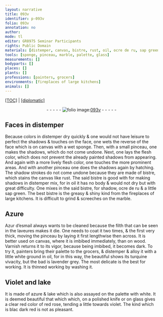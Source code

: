 ```yaml
---
layout: narrative
title: 093v
identifier: p-093v
folio: 093v
annotation: no
author:
mode: tl
editor: GR8975 Seminar Participants
rights: Public Domain
materials: [distemper, canvas, bistre, rust, oil, ocre de ru, sap green, marble, Azure, Azur d’esmail, wood, Varnish, lake, azure, polished knife, glass]
tools: [sponge, pinceau, marble, palette, glass]
measurements: []
bodyparts: []
places: []
plants: []
professions: [painters, grocers]
environments: [fireplaces of large kitchens]
animals: []
---
```


<p><a href="{{ site.baseurl }}/translation/">[TOC]</a> | <a href="{{ site.baseurl }}/texts/p-093v_tc/" target="_blank">[diplomatic]</a></p><div class="folio" align="center">- - - - - <a href="http://gallica.bnf.fr/ark:/12148/btv1b10500001g/f192.image" target="_blank"><img src="https://cu-mkp.github.io/2017-workshop-edition/assets/photo-icon.png" alt="folio image: " style="display:inline-block; margin-bottom:-3px;"/>093v</a> - - - - - </div>  
  

## Faces in <span class="m">distemper</span>

 
Because colors in <span class="m">distemper</span> dry quickly & one would not have leisure to perfect the shadows & touches on the face, one wets the reverse of the face which is on <span class="m">canvas</span> with a wet <span class="tl">sponge</span>. Then, with a small <span class="tl">pinceau</span>, one makes the shadows, which do not come undone. Next, one lays the flesh color, which does not prevent the already painted shadows from appearing. And again with a more lively flesh color, one touches the more prominent areas. And with another <span class="tl">pinceau</span> one does the shadows <span class="add">again</span> by hatching. The shadow strokes do not come undone because they are made of <span class="m">bistre</span>, which stains the <span class="m">canvas</span> like <span class="m">rust</span>. The said <span class="m">bistre</span> is good <span class="del">with</span> for making shadows in <span class="m">distemper</span> <span class="del">mix</span>, for in <span class="m">oil</span> it has no body & would not dry but with great difficulty. One mixes in the said <span class="m">bistre</span>, for shadow, <span class="m">ocre de ru</span> & a little <span class="m">sap green</span>. The best <span class="m">bistre</span> is the greasy & shiny kind from the <span class="env">fireplaces of large kitchens</span>. It is difficult to grind & screeches on the <span class="tl"><span class="m">marble</span></span>.
 
 
  

## <span class="m">Azure</span>

 
<span class="m">Azur d’esmail</span> always wants to be cleaned because the filth that can be seen in the laveures makes it die. One needs to coat it two times, & the first very thick, moving the <span class="tl">pinceau</span> by laying it first lengthwise then across.  It is better used on <span class="m">canvas</span>, where it is imbibed immediately, than on <span class="m">wood</span>. <span class="m">Varnish</span> returns it to its vigor, because being imbibed, it becomes dark. To try it, <span class="pro">painters</span> bring their <span class="tl">palette</span> to the <span class="pro">grocers</span>, & distemper & alloy it with a little white ground in <span class="m">oil</span>, for in this way, the beautiful shows its turquine vivacity, but the bad is lavender grey. The most delicate is the best for working. It is thinned <span class="del">working</span> by washing it.
 
 
  

## Violet and <span class="m">lake</span>

 
It is made of <span class="m">azure</span> & <span class="m">lake</span> which is also assayed on the <span class="tl">palette</span> with white. It is deemed beautiful that which which, on a <span class="m">polished knife</span> or on <span class="tl"><span class="m">glass</span></span> gives a clear <span class="del">red</span> color of red rose, tending a little towards violet. The kind which is <span class="del">blac</span> dark red is not as pleasant.
 
